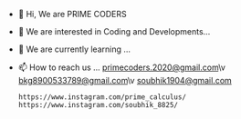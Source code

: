 - 👋 Hi, We are PRIME CODERS
- 👀 We are interested in Coding and Developments...
- 🌱 We are currently learning ...
- 📫 How to reach us ...
      primecoders.2020@gmail.com\v
      bkg8900533789@gmail.com\v
      soubhik1904@gmail.com
      
      https://www.instagram.com/prime_calculus/
      https://www.instagram.com/soubhik_8825/
     

<!---
PRIME-CODERS-2020/PRIME-CODERS-2020 is a ✨ special ✨ repository because its `README.md` (this file) appears on your GitHub profile.
You can click the Preview link to take a look at your changes.
--->
